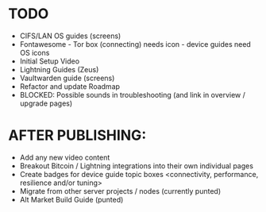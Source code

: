 # TODO
- CIFS/LAN OS guides (screens)
- Fontawesome - Tor box (connecting) needs icon - device guides need OS icons
- Initial Setup Video
- Lightning Guides (Zeus)
- Vaultwarden guide (screens)
- Refactor and update Roadmap
- BLOCKED: Possible sounds in troubleshooting (and link in overview / upgrade pages)

# AFTER PUBLISHING:
- Add any new video content
- Breakout Bitcoin / Lightning integrations into their own individual pages
- Create badges for device guide topic boxes <connectivity, performance, resilience and/or tuning>
- Migrate from other server projects / nodes (currently punted)
- Alt Market Build Guide (punted)

